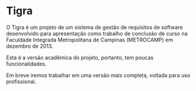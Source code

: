 # Tigra

O Tigra é um projeto de um sistema de gestão de requisitos de software desenvolvido para apresentação como trabalho de conclusão de curso na Faculdade Integrada Metropolitana de Campinas (METROCAMP) em dezembro de 2013.

Esta é a versão acadêmica do projeto, portanto, tem poucas funcionalidades.

Em breve iremos trabalhar em uma versão mais completa, voltada para uso profissional.